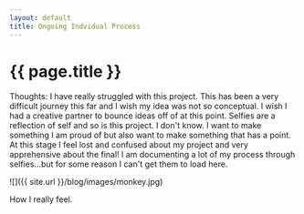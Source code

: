 ```yaml
---
layout: default
title: Ongoing Indvidual Process
---
```


{{ page.title }}
================

<p class="meta">

Thoughts:
I have really struggled with this project. This has been a very difficult journey this far and I wish my idea was not so conceptual. I wish I had a creative partner to bounce ideas off of at this point. 
Selfies are a reflection of self and so is this project. I don't know. I want to make something I am proud of but also want to make something that has a point. At this stage I feel lost and confused about my project and very apprehensive about the final! I am documenting a lot of my process through selfies...but for some reason I can't get them to load here.


![]({{ site.url }}/blog/images/monkey.jpg)

How I really feel.